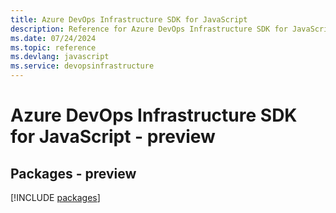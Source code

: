 ```yaml
---
title: Azure DevOps Infrastructure SDK for JavaScript
description: Reference for Azure DevOps Infrastructure SDK for JavaScript
ms.date: 07/24/2024
ms.topic: reference
ms.devlang: javascript
ms.service: devopsinfrastructure
---
```

# Azure DevOps Infrastructure SDK for JavaScript - preview
## Packages - preview
[!INCLUDE [packages](devops-infrastructure-index.md)]